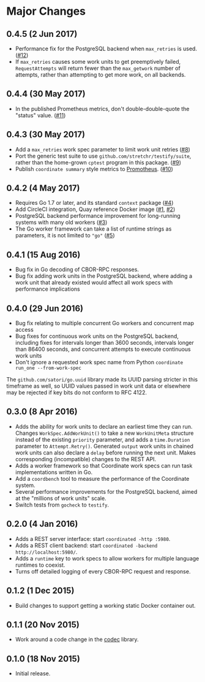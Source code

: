 Major Changes
=============

0.4.5 (2 Jun 2017)
------------------

* Performance fix for the PostgreSQL backend when `max_retries` is used.
  ([#12](https://github.com/diffeo/go-coordinate/pulls/12))
* If `max_retries` causes some work units to get preemptively failed,
  `RequestAttempts` will return fewer than the `max_getwork` number of
  attempts, rather than attempting to get more work, on all backends.

0.4.4 (30 May 2017)
-------------------

* In the published Prometheus metrics, don't double-double-quote the
  "status" value.
  ([#11](https://github.com/diffeo/go-coordinate/pulls/11))

0.4.3 (30 May 2017)
-------------------

* Add a `max_retries` work spec parameter to limit work unit retries
  ([#8](https://github.com/diffeo/go-coordinate/pulls/8))
* Port the generic test suite to use
  `github.com/stretchr/testify/suite`, rather than the home-grown
  `cptest` program in this package.
  ([#9](https://github.com/diffeo/go-coordinate/pulls/9))
* Publish `coordinate summary` style metrics
  to [Promotheus](https://prometheus.io/).
  ([#10](https://github.com/diffeo/go-coordinate/pulls/10))

0.4.2 (4 May 2017)
------------------

* Requires Go 1.7 or later, and its standard `context` package
  ([#4](https://github.com/diffeo/go-coordinate/pulls/4))
* Add CircleCI integration, Quay reference Docker image
  ([#1](https://github.com/diffeo/go-coordinate/pulls/1),
  [#2](https://github.com/diffeo/pulls/2))
* PostgreSQL backend performance improvement for long-running systems
  with many old workers
  ([#3](https://github.com/diffeo/go-coordinate/pulls/3))
* The Go worker framework can take a list of runtime strings as
  parameters, it is not limited to `"go"`
  ([#5](https://github.com/diffeo/go-coordinate/pulls/5))

0.4.1 (15 Aug 2016)
-------------------

* Bug fix in Go decoding of CBOR-RPC responses.
* Bug fix adding work units in the PostgreSQL backend,
  where adding a work unit that already existed would affect all work
  specs with performance implications

0.4.0 (29 Jun 2016)
-------------------

* Bug fix relating to multiple concurrent Go workers and concurrent
  map access
* Bug fixes for continuous work units on the PostgreSQL backend,
  including fixes for intervals longer than 3600 seconds, intervals
  longer than 86400 seconds, and concurrent attempts to execute
  continuous work units
* Don't ignore a requested work spec name from Python
  `coordinate run_one --from-work-spec`

The `github.com/satori/go.uuid` library made its UUID parsing stricter
in this timeframe as well, so UUID values passed in work unit data or
elsewhere may be rejected if key bits do not conform to RFC 4122.

0.3.0 (8 Apr 2016)
------------------

* Adds the ability for work units to declare an earliest time they can
  run.  Changes `WorkSpec.AddWorkUnit()` to take a new `WorkUnitMeta`
  structure instead of the existing `priority` parameter, and adds a
  `time.Duration` parameter to `Attempt.Retry()`.  Generated `output`
  work units in chained work units can also declare a `delay` before
  running the next unit.  Makes corresponding (incompatible) changes
  to the REST API.
* Adds a worker framework so that Coordinate work specs can run task
  implementations written in Go.
* Add a `coordbench` tool to measure the performance of the Coordinate
  system.
* Several performance improvements for the PostgreSQL backend, aimed
  at the "millions of work units" scale.
* Switch tests from `gocheck` to `testify`.

0.2.0 (4 Jan 2016)
------------------

* Adds a REST server interface: start `coordinated -http :5980`.
* Adds a REST client backend: start `coordinated -backend
  http://localhost:5980/`.
* Adds a `runtime` key to work specs to allow workers for multiple
  language runtimes to coexist.
* Turns off detailed logging of every CBOR-RPC request and response.

0.1.2 (1 Dec 2015)
------------------

* Build changes to support getting a working static Docker container out.

0.1.1 (20 Nov 2015)
-------------------

* Work around a code change in the
  [codec](https://github.com/ugorji/go/codec) library.

0.1.0 (18 Nov 2015)
-------------------

* Initial release.
